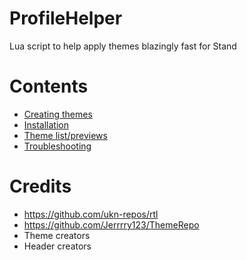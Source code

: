 # ProfileHelper
Lua script to help apply themes blazingly fast for Stand

# Contents
- [Creating themes](https://github.com/stagnate6628/stand-profile-helper/wiki/Creating-Themes)
- [Installation](https://github.com/stagnate6628/stand-profile-helper/wiki/Installation)
- [Theme list/previews](https://github.com/stagnate6628/stand-profile-helper/wiki/Themes)
- [Troubleshooting](https://github.com/stagnate6628/stand-profile-helper/wiki/Troubleshooting)

# Credits
- https://github.com/ukn-repos/rtl
- https://github.com/Jerrrry123/ThemeRepo
- Theme creators
- Header creators
